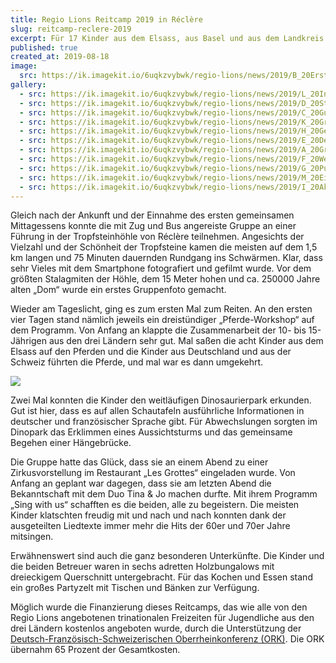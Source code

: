 ```yaml
---
title: Regio Lions Reitcamp 2019 in Réclère
slug: reitcamp-reclere-2019
excerpt: Für 17 Kinder aus dem Elsass, aus Basel und aus dem Landkreis Lörrach war das Reitcamp in Réclère im Schweizer Jura ein Ferienlager der Superlative. Auf Einladung der Regio Lions konnten sie fünf wunderschöne Tage beim Préhisto-Parc verbringen.
published: true
created_at: 2019-08-18
image:
  src: https://ik.imagekit.io/6uqkzvybwk/regio-lions/news/2019/B_20Erstes_20Gruppenfoto_20im_20Dinopark.jpeg?updatedAt=1707156172292
gallery:
  - src: https://ik.imagekit.io/6uqkzvybwk/regio-lions/news/2019/L_20Innenansicht._20Die_20Betten_20in_20einem_20Bungalow.jpeg?updatedAt=1707156176966
  - src: https://ik.imagekit.io/6uqkzvybwk/regio-lions/news/2019/D_20Start_20zum_20ersten_20Ausritt.jpeg?updatedAt=1707156172180
  - src: https://ik.imagekit.io/6uqkzvybwk/regio-lions/news/2019/C_20Gute_20Aussicht_20vom_20Turm_20im_20Park.jpeg?updatedAt=1707156169557
  - src: https://ik.imagekit.io/6uqkzvybwk/regio-lions/news/2019/K_20Gruppenfoto_20vor_20den_20Bungalows.jpeg?updatedAt=1707156169009
  - src: https://ik.imagekit.io/6uqkzvybwk/regio-lions/news/2019/H_20Genial_20-_20Auf_20einem_20Bein,_20stehend_20auf_20dem_20Pferd.jpeg?updatedAt=1707156168682
  - src: https://ik.imagekit.io/6uqkzvybwk/regio-lions/news/2019/E_20Deutsch-Franz_C3_B6sische_20Zusammenarbeit_20-_20Eine_20reitet,_20eine_20f_C3_BChrt.jpeg?updatedAt=1707156168350
  - src: https://ik.imagekit.io/6uqkzvybwk/regio-lions/news/2019/A_20Gruppenfoto_20vor_20dem_20Dom.jpeg?updatedAt=1707156168025
  - src: https://ik.imagekit.io/6uqkzvybwk/regio-lions/news/2019/F_20Wetten,_20dass_20sie_20es_20schafft....jpeg?updatedAt=1707156167363
  - src: https://ik.imagekit.io/6uqkzvybwk/regio-lions/news/2019/G_20Pures_20Gl_C3_BCck_20auf_20dem_20R_C3_BCcken_20eines_20Pferdes.jpeg?updatedAt=1707156167243
  - src: https://ik.imagekit.io/6uqkzvybwk/regio-lions/news/2019/M_20Eine_20gro_C3_9Fe_20Pfanne_20erleichtert_20das_20Kochen.jpeg?updatedAt=1707156165630
  - src: https://ik.imagekit.io/6uqkzvybwk/regio-lions/news/2019/I_20Akrobatisches_20bei_20der_20Zirkusvorstellung.jpeg?updatedAt=1707156165333
---
```


Gleich nach der Ankunft und der Einnahme des ersten gemeinsamen Mittagessens konnte die mit Zug und Bus angereiste Gruppe an einer Führung in der Tropfsteinhöhle von Réclère teilnehmen. Angesichts der Vielzahl und der Schönheit der Tropfsteine kamen die meisten auf dem 1,5 km langen und 75 Minuten dauernden Rundgang ins Schwärmen. Klar, dass sehr Vieles mit dem Smartphone fotografiert und gefilmt wurde. Vor dem größten Stalagmiten der Höhle, dem 15 Meter hohen und ca. 250000 Jahre alten „Dom“ wurde ein erstes Gruppenfoto gemacht.

Wieder am Tageslicht, ging es zum ersten Mal zum Reiten. An den ersten vier Tagen stand nämlich jeweils ein dreistündiger „Pferde-Workshop“ auf dem Programm. Von Anfang an klappte die Zusammenarbeit der 10- bis 15-Jährigen aus den drei Ländern sehr gut. Mal saßen die acht Kinder aus dem Elsass auf den Pferden und die Kinder aus Deutschland und aus der Schweiz führten die Pferde, und mal war es dann umgekehrt.

![](https://ik.imagekit.io/6uqkzvybwk/regio-lions/news/2023/Logo%20ORK.jpg?updatedAt=1707075922650)

Zwei Mal konnten die Kinder den weitläufigen Dinosaurierpark erkunden. Gut ist hier, dass es auf allen Schautafeln ausführliche Informationen in deutscher und französischer Sprache gibt. Für Abwechslungen sorgten im Dinopark das Erklimmen eines Aussichtsturms und das gemeinsame Begehen einer Hängebrücke.

Die Gruppe hatte das Glück, dass sie an einem Abend zu einer Zirkusvorstellung im Restaurant „Les Grottes“ eingeladen wurde. Von Anfang an geplant war dagegen, dass sie am letzten Abend die Bekanntschaft mit dem Duo Tina & Jo machen durfte. Mit ihrem Programm „Sing with us“ schafften es die beiden, alle zu begeistern. Die meisten Kinder klatschten freudig mit und nach und nach konnten dank der ausgeteilten Liedtexte immer mehr die Hits der 60er und 70er Jahre mitsingen.

Erwähnenswert sind auch die ganz besonderen Unterkünfte. Die Kinder und die beiden Betreuer waren in sechs adretten Holzbungalows mit dreieckigem Querschnitt untergebracht. Für das Kochen und Essen stand ein großes Partyzelt mit Tischen und Bänken zur Verfügung.

Möglich wurde die Finanzierung dieses Reitcamps, das wie alle von den Regio Lions angebotenen trinationalen Freizeiten für Jugendliche aus den drei Ländern kostenlos angeboten wurde, durch die Unterstützung der [Deutsch-Französisch-Schweizerischen Oberrheinkonferenz (ORK)](https://www.oberrheinkonferenz.org/de/home.html). Die ORK übernahm 65 Prozent der Gesamtkosten.
